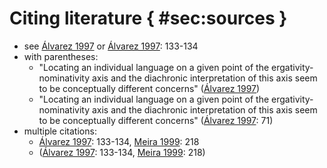 
# Citing literature { #sec:sources }

* see [Álvarez 1997](site:references/#source-alvarez1998split) or [Álvarez 1997](site:references/#source-alvarez1998split): 133-134
* with parentheses:
    * "Locating an individual language on a given point of the ergativity-nominativity axis and the diachronic interpretation of this axis seem to be conceptually different concerns" ([Álvarez 1997](site:references/#source-alvarez1998split))
    * "Locating an individual language on a given point of the ergativity-nominativity axis and the diachronic interpretation of this axis seem to be conceptually different concerns" ([Álvarez 1997](site:references/#source-alvarez1998split): 71)
* multiple citations:
    * [Álvarez 1997](site:references/#source-alvarez1998split): 133-134, [Meira 1999](site:references/#source-triomeira1999): 218
    * ([Álvarez 1997](site:references/#source-alvarez1998split): 133-134, [Meira 1999](site:references/#source-triomeira1999): 218)
